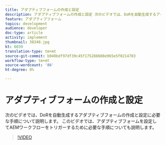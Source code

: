 ```yaml
---
title: アダプティブフォームの作成と設定
description: アダプティブフォームの作成と設定 次のビデオでは、DoRを自動生成するアダプティブフォームの作成と設定に必要な手順について説明します。 このビデオでは、アダプティブフォームを設定してAEMワークフローをトリガーするために必要な手順についても説明します。
feature: アダプティブフォーム
topics: development
audience: developer
doc-type: article
activity: implement
thumbnail: 38348.jpg
kt: 6039
translation-type: tm+mt
source-git-commit: b040bdf97df39c45f175288608e965e5f0214703
workflow-type: tm+mt
source-wordcount: '86'
ht-degree: 0%

---
```


# アダプティブフォームの作成と設定

次のビデオでは、DoRを自動生成するアダプティブフォームの作成と設定に必要な手順について説明します。 このビデオでは、アダプティブフォームを設定してAEMワークフローをトリガーするために必要な手順についても説明します。

>[!VIDEO](https://video.tv.adobe.com/v/38348/?quality=9&learn=on)

